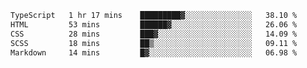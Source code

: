 <!--START_SECTION:waka-->

```txt
TypeScript   1 hr 17 mins    █████████▓░░░░░░░░░░░░░░░   38.10 %
HTML         53 mins         ██████▓░░░░░░░░░░░░░░░░░░   26.06 %
CSS          28 mins         ███▓░░░░░░░░░░░░░░░░░░░░░   14.09 %
SCSS         18 mins         ██▒░░░░░░░░░░░░░░░░░░░░░░   09.11 %
Markdown     14 mins         █▓░░░░░░░░░░░░░░░░░░░░░░░   06.98 %
```

<!--END_SECTION:waka-->
